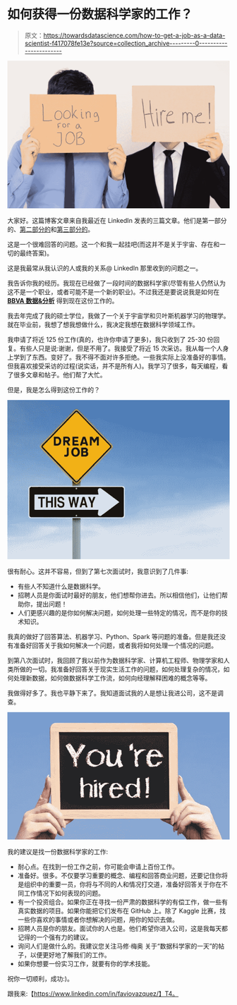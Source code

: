 # 如何获得一份数据科学家的工作？

> 原文：<https://towardsdatascience.com/how-to-get-a-job-as-a-data-scientist-f417078fe13e?source=collection_archive---------0----------------------->

![](img/8788f80fe4663874a7fb085a98efda7e.png)

大家好。这篇博客文章来自我最近在 LinkedIn 发表的三篇文章。他们是第一部分的、[第二部分的](https://www.linkedin.com/feed/update/urn:li:activity:6356155058937217024)和[第三部分的](https://www.linkedin.com/feed/update/urn:li:activity:6356171894655373313)。

这是一个很难回答的问题。这一个和我一起挂吧(而这并不是关于宇宙、存在和一切的最终答案)。

这是我最常从我认识的人或我的关系@ LinkedIn 那里收到的问题之一。

我告诉你我的经历。我现在已经做了一段时间的数据科学家(尽管有些人仍然认为这不是一个职业，或者可能不是一个新的职业)。不过我还是要说说我是如何在 [**BBVA 数据&分析**](https://www.bbvadata.com) 得到现在这份工作的。

我去年完成了我的硕士学位，我做了一个关于宇宙学和贝叶斯机器学习的物理学。就在毕业前，我想了想我想做什么，我决定我想在数据科学领域工作。

我申请了将近 125 份工作(真的，也许你申请了更多)，我只收到了 25-30 份回复。有些人只是说:谢谢，但是不用了。我接受了将近 15 次采访。我从每一个人身上学到了东西。变好了。我不得不面对许多拒绝。一些我实际上没准备好的事情。但我喜欢接受采访的过程(说实话，并不是所有人)。我学习了很多，每天编程，看了很多文章和帖子。他们帮了大忙。

但是，我是怎么得到这份工作的？

![](img/de2c4e4ce261069938f382a077a61e0c.png)

很有耐心。这并不容易，但到了第七次面试时，我意识到了几件事:

*   有些人不知道什么是数据科学。
*   招聘人员是你面试时最好的朋友，他们想帮你进去。所以相信他们，让他们帮助你，提出问题！
*   人们更感兴趣的是你如何解决问题，如何处理一些特定的情况，而不是你的技术知识。

我真的做好了回答算法、机器学习、Python、Spark 等问题的准备。但是我还没有准备好回答关于我如何解决一个问题，或者我将如何处理一个情况的问题。

到第八次面试时，我回顾了我以前作为数据科学家、计算机工程师、物理学家和人类所做的一切。我准备好回答关于现实生活工作的问题，如何处理复杂的情况，如何处理新数据，如何做数据科学工作流，如何向经理解释困难的概念等等。

我做得好多了。我也平静下来了。我知道面试我的人是想让我进公司，这不是调查。

![](img/1259e88713555e82a64357f2d3bb39b2.png)

我的建议是找一份数据科学家的工作:

*   耐心点。在找到一份工作之前，你可能会申请上百份工作。
*   准备好。很多。不仅要学习重要的概念、编程和回答商业问题，还要记住你将是组织中的重要一员，你将与不同的人和情况打交道，准备好回答关于你在不同工作情况下如何表现的问题。
*   有一个投资组合。如果你正在寻找一份严肃的数据科学的有偿工作，做一些有真实数据的项目。如果你能把它们发布在 GitHub 上。除了 Kaggle 比赛，找一些你喜欢的事情或者你想解决的问题，用你的知识去做。
*   招聘人员是你的朋友。面试你的人也是。他们希望你进入公司，这是我每天都记得的一个强有力的建议。
*   询问人们是做什么的。我建议您关注马修·梅奥 关于“数据科学家的一天”的帖子，以便更好地了解我们的工作。
*   如果你想要一份实习工作，就要有你的学术技能。

祝你一切顺利，成功:)。

跟我来:【https://www.linkedin.com/in/faviovazquez/】T4。